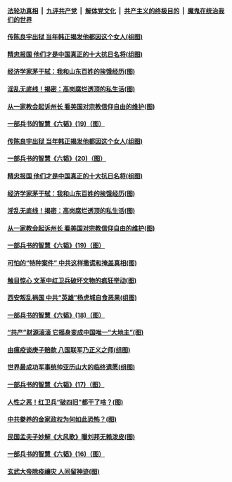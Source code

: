 

####  [法轮功真相](../../../../basic/blob/master/README.md?t=05131231) &nbsp;|&nbsp; [九评共产党](../../../../9ping.md/blob/master/README.md?t=05131231) &nbsp;|&nbsp; [解体党文化](../../../../jtdwh.md/blob/master/README.md?t=05131231)  &nbsp;|&nbsp; [共产主义的终极目的](../../../../gczydzjmd.md/blob/master/README.md?t=05131231) &nbsp;|&nbsp; [魔鬼在统治我们的世界](../../../../mgztzwmdsj.md/blob/master/README.md?t=05131231) 

#### [传陈良宇出狱 当年韩正揭发他都因这个女人(组图)](../pages/p6/933009.md?t=05131231) 

#### [精忠报国 他们才是中国真正的十大抗日名将(组图)](../pages/p6/931216.md?t=05131231) 

#### [经济学家茅于轼：我和山东百姓的挨饿经历(图)](../pages/p6/932576.md?t=05131231) 

#### [淫乱无底线！揭密：高岗腐烂透顶的私生活(图)](../pages/p6/930977.md?t=05131231) 

#### [从一家教会起诉州长 看美国对宗教信仰自由的维护(图)](../pages/p6/932874.md?t=05131231) 

#### [一部兵书的智慧《六韬》(19)（图）](../pages/p6/931034.md?t=05131231) 

#### [传陈良宇出狱 当年韩正揭发他都因这个女人(组图)](../pages/p6/933009.md?t=05131231) 

#### [一部兵书的智慧《六韬》(20)（图）](../pages/p6/931038.md?t=05131231) 

#### [精忠报国 他们才是中国真正的十大抗日名将(组图)](../pages/p6/931216.md?t=05131231) 

#### [经济学家茅于轼：我和山东百姓的挨饿经历(图)](../pages/p6/932576.md?t=05131231) 

#### [淫乱无底线！揭密：高岗腐烂透顶的私生活(图)](../pages/p6/930977.md?t=05131231) 

#### [从一家教会起诉州长 看美国对宗教信仰自由的维护(图)](../pages/p6/932874.md?t=05131231) 

#### [一部兵书的智慧《六韬》(19)（图）](../pages/p6/931034.md?t=05131231) 

#### [可怕的“特种案件” 中共这样撒谎和掩盖真相(图)](../pages/p6/932754.md?t=05131231) 

#### [触目惊心 文革中红卫兵破坏文物的疯狂举动(图)](../pages/p6/930976.md?t=05131231) 

#### [西安叛乱祸国 中共“英雄”杨虎城自食恶果(组图)](../pages/p6/932214.md?t=05131231) 

#### [一部兵书的智慧《六韬》(18)（图）](../pages/p6/931032.md?t=05131231) 

#### [“共产”财源滚滚 它摇身变成中国唯一“大地主”(图)](../pages/p6/932744.md?t=05131231) 

#### [由瘟疫谈庚子赔款 八国联军乃正义之师(组图)](../pages/p6/932634.md?t=05131231) 

#### [世界最成功军事统帅亚历山大的临终遗愿(组图)](../pages/p6/932097.md?t=05131231) 

#### [一部兵书的智慧《六韬》(17)（图）](../pages/p6/931030.md?t=05131231) 

#### [人性之恶！红卫兵“破四旧”都干了啥？(图)](../pages/p6/930975.md?t=05131231) 

#### [中共豢养的金家政权为何如此恐怖？(图)](../pages/p6/931878.md?t=05131231) 

#### [民国孟夫子妙解《大风歌》曝刘邦无赖泼皮(图)](../pages/p6/932094.md?t=05131231) 

#### [一部兵书的智慧《六韬》(16)（图）](../pages/p6/930904.md?t=05131231) 

#### [玄武大帝除疫禳灾 人间留神迹(图)](../pages/p6/931875.md?t=05131231) 

